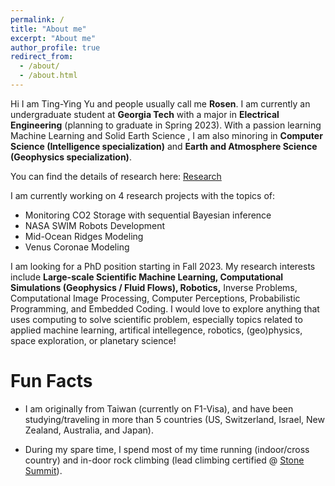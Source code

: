 ```yaml
---
permalink: /
title: "About me"
excerpt: "About me"
author_profile: true
redirect_from: 
  - /about/
  - /about.html
---
```




<!-- About me
======== -->
Hi I am Ting-Ying Yu and people usually call me **Rosen**. I am currently an undergraduate student at **Georgia Tech** with a major in **Electrical Engineering** (planning to graduate in Spring 2023). With a passion learning Machine Learning and Solid Earth Science , I am also minoring in **Computer Science (Intelligence specialization)** and **Earth and Atmosphere Science (Geophysics specialization)**. 

You can find the details of research here: [Research](https://rosenyu304.github.io/research/)

I am currently working on 4 research projects with the topics of: 
* Monitoring CO2 Storage with sequential Bayesian inference
* NASA SWIM Robots Development
* Mid-Ocean Ridges Modeling
* Venus Coronae Modeling

<!-- Recently, I am seeking a part-time software engineering position starting in January 2023 (Spring 2023 semester). I have experience writing code in almost all commercially-used high-level programming languages (Python, Java, C/C++, ......) with knowledge of machine learning & training datasets with Pytorch/Julia, object-oriented programming and data structure & algorithm. Moreover, I also enjoy doing embedded programming for building robots or microcontroller control! -->

I am looking for a PhD position starting in Fall 2023. My research interests include **Large-scale Scientific Machine Learning, Computational Simulations (Geophysics / Fluid Flows), Robotics,** Inverse Problems, Computational Image Processing, Computer Perceptions, Probabilistic Programming, and Embedded Coding. I would love to explore anything that uses computing to solve scientific problem, especially topics related to applied machine learning, artifical intellegence, robotics, (geo)physics, space exploration, or planetary science!

Fun Facts
========
- I am originally from Taiwan (currently on F1-Visa), and have been studying/traveling in more than 5 countries (US, Switzerland, Israel, New Zealand, Australia, and Japan). <br>

- During my spare time, I spend most of my time running (indoor/cross country) and in-door rock climbing (lead climbing certified @ [Stone Summit](https://www.ssclimbing.com/)). <br>

<!-- &nbsp;&nbsp;&nbsp;&nbsp;&nbsp;&nbsp; 
 🎵 Running Playlist (Japanese): [Link](https://www.youtube.com/playlist?list=PLEtGS_IHQTVYV-qyCBDASQ_73WdPUVwta) <br>
&nbsp;&nbsp;&nbsp;&nbsp;&nbsp;&nbsp; 
 🎵 Rock Climbing Plalist: [Link](https://open.spotify.com/playlist/5F4NVYT8G6BhZ1eZwcs3Ci?si=56392b1d799c4fc9) -->

